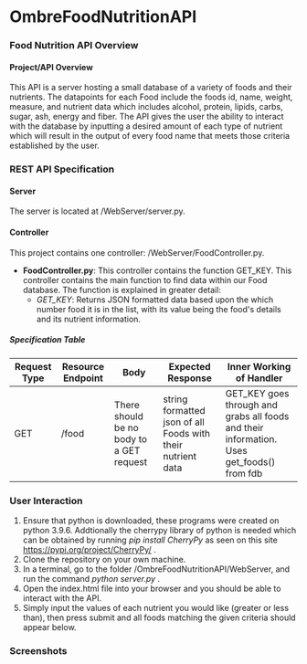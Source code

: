 # OmbreFoodNutritionAPI

### Food Nutrition API Overview

#### Project/API Overview

This API is a server hosting a small database of a variety of foods and their nutrients.  The datapoints for each Food include the foods id, name, weight, measure, and nutrient data which includes alcohol, protein, lipids, carbs, sugar, ash, energy and fiber. The API gives the user the ability to interact with the database by inputting a desired amount of each type of nutrient which will result in the output of every food name that meets those criteria established by the user.

### REST API Specification

#### Server

The server is located at /WebServer/server.py.

#### Controller

This project contains one controller: /WebServer/FoodController.py.

* **FoodController.py**: This controller contains the function GET_KEY. This controller contains the main function to find data within our Food database. The function is explained in greater detail:
  * *GET_KEY*: Returns JSON formatted data based upon the which number food it is in the list, with its value being the food's details and its nutrient information.


##### Specification Table
 |Request Type|Resource Endpoint|Body|Expected Response|Inner Working of Handler|
 |-----|-----|-----|-----|-----|
 |GET| /food | There should be no body to a GET request|string formatted json of all Foods with their nutrient data|GET_KEY goes through and grabs all foods and their information. Uses get_foods() from fdb

### User Interaction

1. Ensure that python is downloaded, these programs were created on python 3.9.6.  Addtionally the cherrypy library of python is needed which can be obtained by running *pip install CherryPy* as seen on this site https://pypi.org/project/CherryPy/ .
2. Clone the repository on your own machine.
3. In a terminal, go to the folder /OmbreFoodNutritionAPI/WebServer, and run the command *python server.py* .
4. Open the index.html file into your browser and you should be able to interact with the API.
5. Simply input the values of each nutrient you would like (greater or less than), then press submit and all foods matching the given criteria should appear below.

### Screenshots


